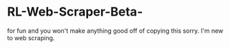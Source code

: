 # RL-Web-Scraper-Beta-
for fun and you won't make anything good off of copying this sorry. I'm new to web scraping. 
